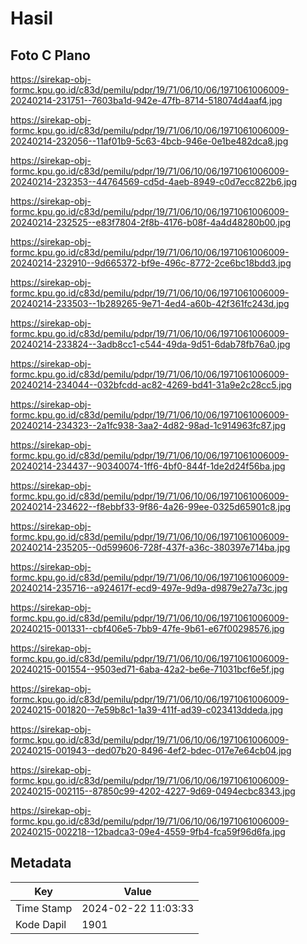 # Hasil

## Foto C Plano

https://sirekap-obj-formc.kpu.go.id/c83d/pemilu/pdpr/19/71/06/10/06/1971061006009-20240214-231751--7603ba1d-942e-47fb-8714-518074d4aaf4.jpg

https://sirekap-obj-formc.kpu.go.id/c83d/pemilu/pdpr/19/71/06/10/06/1971061006009-20240214-232056--11af01b9-5c63-4bcb-946e-0e1be482dca8.jpg

https://sirekap-obj-formc.kpu.go.id/c83d/pemilu/pdpr/19/71/06/10/06/1971061006009-20240214-232353--44764569-cd5d-4aeb-8949-c0d7ecc822b6.jpg

https://sirekap-obj-formc.kpu.go.id/c83d/pemilu/pdpr/19/71/06/10/06/1971061006009-20240214-232525--e83f7804-2f8b-4176-b08f-4a4d48280b00.jpg

https://sirekap-obj-formc.kpu.go.id/c83d/pemilu/pdpr/19/71/06/10/06/1971061006009-20240214-232910--9d665372-bf9e-496c-8772-2ce6bc18bdd3.jpg

https://sirekap-obj-formc.kpu.go.id/c83d/pemilu/pdpr/19/71/06/10/06/1971061006009-20240214-233503--1b289265-9e71-4ed4-a60b-42f361fc243d.jpg

https://sirekap-obj-formc.kpu.go.id/c83d/pemilu/pdpr/19/71/06/10/06/1971061006009-20240214-233824--3adb8cc1-c544-49da-9d51-6dab78fb76a0.jpg

https://sirekap-obj-formc.kpu.go.id/c83d/pemilu/pdpr/19/71/06/10/06/1971061006009-20240214-234044--032bfcdd-ac82-4269-bd41-31a9e2c28cc5.jpg

https://sirekap-obj-formc.kpu.go.id/c83d/pemilu/pdpr/19/71/06/10/06/1971061006009-20240214-234323--2a1fc938-3aa2-4d82-98ad-1c914963fc87.jpg

https://sirekap-obj-formc.kpu.go.id/c83d/pemilu/pdpr/19/71/06/10/06/1971061006009-20240214-234437--90340074-1ff6-4bf0-844f-1de2d24f56ba.jpg

https://sirekap-obj-formc.kpu.go.id/c83d/pemilu/pdpr/19/71/06/10/06/1971061006009-20240214-234622--f8ebbf33-9f86-4a26-99ee-0325d65901c8.jpg

https://sirekap-obj-formc.kpu.go.id/c83d/pemilu/pdpr/19/71/06/10/06/1971061006009-20240214-235205--0d599606-728f-437f-a36c-380397e714ba.jpg

https://sirekap-obj-formc.kpu.go.id/c83d/pemilu/pdpr/19/71/06/10/06/1971061006009-20240214-235716--a924617f-ecd9-497e-9d9a-d9879e27a73c.jpg

https://sirekap-obj-formc.kpu.go.id/c83d/pemilu/pdpr/19/71/06/10/06/1971061006009-20240215-001331--cbf406e5-7bb9-47fe-9b61-e67f00298576.jpg

https://sirekap-obj-formc.kpu.go.id/c83d/pemilu/pdpr/19/71/06/10/06/1971061006009-20240215-001554--9503ed71-6aba-42a2-be6e-71031bcf6e5f.jpg

https://sirekap-obj-formc.kpu.go.id/c83d/pemilu/pdpr/19/71/06/10/06/1971061006009-20240215-001820--7e59b8c1-1a39-411f-ad39-c023413ddeda.jpg

https://sirekap-obj-formc.kpu.go.id/c83d/pemilu/pdpr/19/71/06/10/06/1971061006009-20240215-001943--ded07b20-8496-4ef2-bdec-017e7e64cb04.jpg

https://sirekap-obj-formc.kpu.go.id/c83d/pemilu/pdpr/19/71/06/10/06/1971061006009-20240215-002115--87850c99-4202-4227-9d69-0494ecbc8343.jpg

https://sirekap-obj-formc.kpu.go.id/c83d/pemilu/pdpr/19/71/06/10/06/1971061006009-20240215-002218--12badca3-09e4-4559-9fb4-fca59f96d6fa.jpg


## Metadata

| Key        | Value               |
| ---------- | ------------------- |
| Time Stamp | 2024-02-22 11:03:33 |
| Kode Dapil | 1901                |



